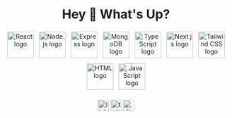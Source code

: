 <h1 align="center">Hey 👋 What's Up?</h1>

###

<div align="center" style="display: flex; justify-content: center; gap: 12px; flex-wrap: wrap; align-items: center;">
  <img src="https://skillicons.dev/icons?i=react" height="60" alt="React logo" />
  <img src="https://skillicons.dev/icons?i=nodejs" height="60" alt="Node.js logo" />
  <img src="https://skillicons.dev/icons?i=express" height="60" alt="Express logo" />
  <img src="https://skillicons.dev/icons?i=mongodb" height="60" alt="MongoDB logo" />
  <img src="https://skillicons.dev/icons?i=ts" height="60" alt="TypeScript logo" />
  <img src="https://skillicons.dev/icons?i=nextjs" height="60" alt="Next.js logo" />
  <img src="https://skillicons.dev/icons?i=tailwind" height="60" alt="Tailwind CSS logo" />
  <img src="https://skillicons.dev/icons?i=html" height="60" alt="HTML logo" />
  <img src="https://skillicons.dev/icons?i=js" height="60" alt="JavaScript logo" />
</div>

###
<div align="center">
  <img src="https://img.shields.io/static/v1?message=LinkedIn&logo=linkedin&color=0077B5&logoColor=white&style=for-the-badge" height="25" alt="linkedin logo" />
  <img src="https://img.shields.io/static/v1?message=Twitter&logo=twitter&color=1DA1F2&logoColor=white&style=for-the-badge" height="25" alt="twitter logo" />
  <img src="https://img.shields.io/static/v1?message=Discord&logo=discord&color=7289DA&logoColor=white&style=for-the-badge" height="25" alt="discord logo" />
</div>

